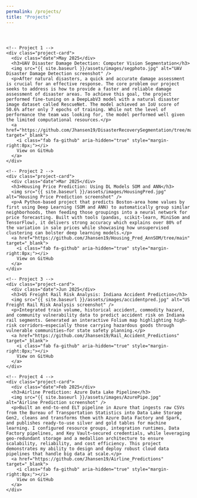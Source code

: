 ```yaml
---
permalink: /projects/
title: "Projects"
---
```


<!-- page-specific tweaks – no background here -->
<style>
  /* === Projects Grid (vertical stack with spacing) === */
  .projects-grid {
    display: grid;
    grid-template-columns: 1fr;
    row-gap: 40px;   /* ↑ space between each project card */
    margin: 40px auto; /* optional top/bottom margin, center grid */
    max-width: 800px;
  }

  /* === Individual Project Cards (frosted-glass look) === */
  .project-card {
    position: relative;                  /* for absolutely-positioned date */
    background: rgba(0, 0, 0, 0.5);      /* semi-transparent dark */
    backdrop-filter: blur(8px);          /* blur behind the card */
    border: 1px solid rgba(255, 255, 255, 0.5);
    border-radius: 12px;
    padding: 40px;
    color: #fff;
  }

  /* Date in the top-right corner */
  .project-card .date {
    position: absolute;
    top: 16px;
    right: 16px;
    font-size: 0.85em;
    font-weight: 500;
    color: rgba(255, 255, 255, 0.8);
  }

  .project-card img {
    width: 100%;
    max-width: 400px;
    height: auto;
    border-radius: 8px;
    margin-bottom: 15px;
    display: inline-block;
  }

  .project-card h3 {
    margin-top: 0;
    margin-bottom: 32px;  /* ↑ add space between title and paragraph */
  }

  .project-card p {
    line-height: 1.5;
  }

  .project-card a {
    display: inline-block;
    margin-top: 15px;
    padding: 8px 16px;
    text-decoration: none;
    color: #fff;
    border: 1px solid #fff;
    border-radius: 8px;
  }
</style>


<div class="projects-page">
  <div class="projects-grid">

    <!-- Project 1 -->
    <div class="project-card">
      <div class="date">May 2025</div>
      <h3>UAV Disaster Damage Detection: Computer Vision Segmentation</h3>
      <img src="{{ site.baseurl }}/assets/images/segphoto.jpg" alt="UAV Disaster Damage Detection screenshot" />
      <p>After natural disasters, a quick and accurate damage assessment is crucial for an effective response. The core problem our project seeks to address is how to provide a faster and reliable damage assessment of disaster areas. To achieve this goal, the project performed fine-tuning on a DeepLabV3 model with a natural disaster image dataset called RescueNet. The model achieved an IoU score of 50.6% after only 7 epochs of training. While not the level of performance the team was looking for, the model performed well given the limited computational resources.</p>
      <a href="https://github.com/Jhansen19/DisasterRecoverySegmentation/tree/main" target="_blank">
        <i class="fab fa-github" aria-hidden="true" style="margin-right:8px;"></i>
        View on GitHub
      </a>
    </div>
    
    <!-- Project 2 -->
    <div class="project-card">
      <div class="date">Mar 2025</div>
      <h3>Housing Price Prediction: Using DL Models SOM and ANN</h3>
      <img src="{{ site.baseurl }}/assets/images/HousingPred.jpg" alt="Housing Price Prediction screenshot" />
      <p>A Python-based project that predicts Boston-area home values by first using Deep Learning (SOM and ANN) to automatically group similar neighborhoods, then feeding those groupings into a neural network for price forecasting. Built with tools (pandas, scikit-learn, MiniSom and TensorFlow), it delivers strong accuracy which explains over 80% of the variation in sale prices while showcasing how unsupervised clustering can bolster deep learning models.</p>
      <a href="https://github.com/Jhansen19/Housing_Pred_AnnSOM/tree/main" target="_blank">
        <i class="fab fa-github" aria-hidden="true" style="margin-right:8px;"></i>
        View on GitHub
      </a>
    </div>
    
    <!-- Project 3 -->
    <div class="project-card">
      <div class="date">Jun 2025</div>
      <h3>US Freight Rail Risk Analysis: Indiana Accident Prediction</h3>
      <img src="{{ site.baseurl }}/assets/images/accidentpred.jpg" alt="US Freight Rail Risk Analysis screenshot" />
      <p>Integrated train volume, historical accident, commodity hazard, and community vulnerability data to predict accident risk on Indiana rail segments. Generated an interactive Folium map highlighting high-risk corridors—especially those carrying hazardous goods through vulnerable communities—for state safety planning.</p>
      <a href="https://github.com/Jhansen19/Rail_Accident_Predictions" target="_blank">
        <i class="fab fa-github" aria-hidden="true" style="margin-right:8px;"></i>
        View on GitHub
      </a>
    </div>
    
    <!-- Project 4 -->
    <div class="project-card">
      <div class="date">Feb 2025</div>
      <h3>Airline Prediction: Azure Data Lake Pipeline</h3>
      <img src="{{ site.baseurl }}/assets/images/AzurePipe.jpg" alt="Airline Prediction screenshot" />
      <p>Built an end-to-end ELT pipeline in Azure that ingests raw CSVs from the Bureau of Transportation Statistics into Data Lake Storage Gen2, cleans and transforms them with Azure Data Factory and Spark, and publishes ready-to-use silver and gold tables for machine learning. I configured resource groups, integration runtimes, Data Factory pipelines, and Key Vault–secured credentials, while leveraging geo-redundant storage and a medallion architecture to ensure scalability, reliability, and cost efficiency. This project demonstrates my ability to design and deploy robust cloud data pipelines that handle big data at scale.</p>
      <a href="https://github.com/Jhansen19/Airline_Predictions" target="_blank">
        <i class="fab fa-github" aria-hidden="true" style="margin-right:8px;"></i>
        View on GitHub
      </a>
    </div>

  </div>
</div>


